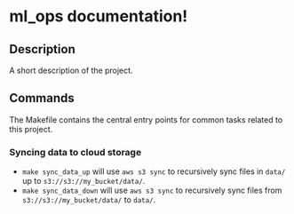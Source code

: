 # ml_ops documentation!

## Description

A short description of the project.

## Commands

The Makefile contains the central entry points for common tasks related to this project.

### Syncing data to cloud storage

* `make sync_data_up` will use `aws s3 sync` to recursively sync files in `data/` up to `s3://s3://my_bucket/data/`.
* `make sync_data_down` will use `aws s3 sync` to recursively sync files from `s3://s3://my_bucket/data/` to `data/`.


